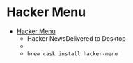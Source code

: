 # Hacker Menu
- [Hacker Menu](https://hackermenu.io/)
  -  Hacker NewsDelivered to Desktop
  - 
  - `brew cask install hacker-menu`
